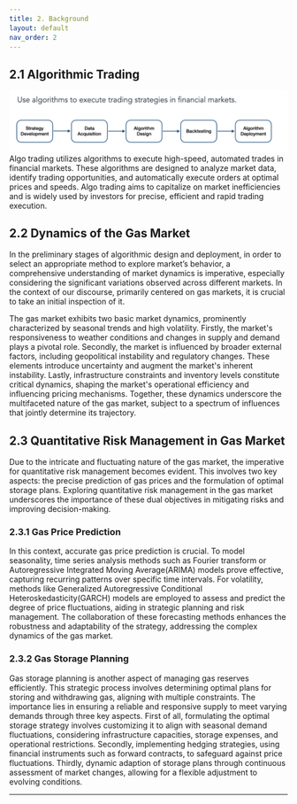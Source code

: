 ```yaml
---
title: 2. Background
layout: default
nav_order: 2
---
```


## 2.1 Algorithmic Trading
![Algo Trading](figs/algotrading.png)
Algo trading utilizes algorithms to execute high-speed, automated trades in financial markets. These algorithms are designed to analyze market data, identify trading opportunities, and automatically execute orders at optimal prices and speeds. Algo trading aims to capitalize on market inefficiencies and is widely used by investors for precise, efficient and rapid trading execution.
## 2.2 Dynamics of the Gas Market
In the preliminary stages of algorithmic design and deployment, in order to select an appropriate method to explore market’s behavior, a comprehensive understanding of market dynamics is imperative, especially considering the significant variations observed across different markets. In the context of our discourse, primarily centered on gas markets, it is crucial to take an initial inspection of it.

The gas market exhibits two basic market dynamics, prominently characterized by seasonal trends and high volatility. Firstly, the market's responsiveness to weather conditions and changes in supply and demand plays a pivotal role. Secondly, the market is influenced by broader external factors, including geopolitical instability and regulatory changes. These elements introduce uncertainty and augment the market's inherent instability. Lastly, infrastructure constraints and inventory levels constitute critical dynamics, shaping the market's operational efficiency and influencing pricing mechanisms. Together, these dynamics underscore the multifaceted nature of the gas market, subject to a spectrum of influences that jointly determine its trajectory.

## 2.3 Quantitative Risk Management in Gas Market
Due to the intricate and fluctuating nature of the gas market, the imperative for quantitative risk management becomes evident. This involves two key aspects: the precise prediction of gas prices and the formulation of optimal storage plans. Exploring quantitative risk management in the gas market underscores the importance of these dual objectives in mitigating risks and improving decision-making.

### 2.3.1 Gas Price Prediction
In this context, accurate gas price prediction is crucial. To model seasonality, time series analysis methods such as Fourier transform or Autoregressive Integrated Moving Average(ARIMA) models prove effective, capturing recurring patterns over specific time intervals. For volatility, methods like Generalized Autoregressive Conditional Heteroskedasticity(GARCH) models are employed to assess and predict the degree of price fluctuations, aiding in strategic planning and risk management. The collaboration of these forecasting methods enhances the robustness and adaptability of the strategy, addressing the complex dynamics of the gas market.

### 2.3.2 Gas Storage Planning
Gas storage planning is another aspect of managing gas reserves efficiently. This strategic process involves determining optimal plans for storing and withdrawing gas, aligning with multiple constraints. The importance lies in ensuring a reliable and responsive supply to meet varying demands through three key aspects. First of all, formulating the optimal storage strategy involves customizing it to align with seasonal demand fluctuations, considering infrastructure capacities, storage expenses, and operational restrictions. Secondly, implementing hedging strategies, using financial instruments such as forward contracts, to safeguard against price fluctuations. Thirdly, dynamic adaption of storage plans through continuous assessment of market changes, allowing for a flexible adjustment to evolving conditions. 

---